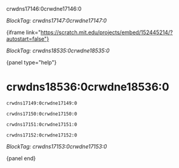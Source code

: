 crwdns17146:0crwdne17146:0

*BlockTag: crwdns17147:0crwdne17147:0*

{iframe link="https://scratch.mit.edu/projects/embed/152445214/?autostart=false"}

*BlockTag: crwdns18535:0crwdne18535:0*

{panel type="help"}

# crwdns18536:0crwdne18536:0

<pre><code class="scratch:split:random">crwdns17149:0crwdne17149:0
</code></pre>

<pre><code class="scratch:split:random">crwdns17150:0crwdne17150:0
</code></pre>

<pre><code class="scratch:split:random">crwdns17151:0crwdne17151:0
</code></pre>

<pre><code class="scratch:split:random">crwdns17152:0crwdne17152:0
</code></pre>

*BlockTag: crwdns17153:0crwdne17153:0*

{panel end}